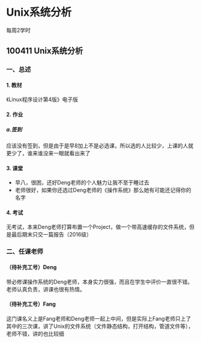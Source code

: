# Unix系统分析
每周2学时

## 100411 Unix系统分析
### 一、总述
#### 1. 教材
《Linux程序设计第4版》电子版
#### 2. 作业
##### a.签到
  应该没有签到，但是由于是早8加上不是必选课，所以选的人比较少，上课的人就更少了，谁来谁没来一眼就看出来了
#### 3. 课堂
  * 早八，很困，还好Deng老师的个人魅力让我不至于睡过去
  * 老师很好，如果你还选过Deng老师的《操作系统》那么她有可能还记得你的名字
#### 4. 考试
  无考试，本来Deng老师打算布置一个Project，做一个带高速缓存的文件系统，但是最后期末只交一篇报告（2016级）
### 二、任课老师
#### （待补充工号）Deng
  带必修课操作系统的Deng老师，本身实力很强，而且在学生中评价一直很不错。老师认真负责，讲课也很有热情。
#### （待补充工号）Fang
  这门课名义上是Fang老师和Deng老师一起上中间，但是实际上Fang老师只上了其中的三次课，讲了Unix的文件系统（文件静态结构，打开结构，管道文件等），老师不错，讲的也比较细
